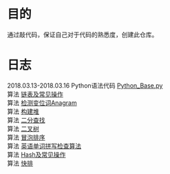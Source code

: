 # 目的
通过敲代码，保证自己对于代码的熟悉度，创建此仓库。  
# 日志
2018.03.13-2018.03.16  Python语法代码 [Python_Base.py](https://github.com/tianbaoo/Python_practice/blob/master/Python_Base.py)  
算法 [链表及常见操作](https://github.com/tianbaoo/Python_practice/blob/master/Algorithm/List.py)  
算法 [检测变位词Anagram](https://github.com/tianbaoo/Python_practice/blob/master/Algorithm/AnagramDetection.py)  
算法 [构建堆](https://github.com/tianbaoo/Python_practice/blob/master/Algorithm/BinaryHeap.py)  
算法 [二分查找](https://github.com/tianbaoo/Python_practice/blob/master/Algorithm/BinarySearch.py)  
算法 [二叉树](https://github.com/tianbaoo/Python_practice/blob/master/Algorithm/BinaryTree.py)  
算法 [冒泡排序](https://github.com/tianbaoo/Python_practice/blob/master/Algorithm/BubbleSort.py)  
算法 [英语单词拼写检查算法](https://github.com/tianbaoo/Python_practice/blob/master/Algorithm/CheckErrorWord.py)  
算法 [Hash及常见操作](https://github.com/tianbaoo/Python_practice/blob/master/Algorithm/Hash.py)  
算法 [快排]()